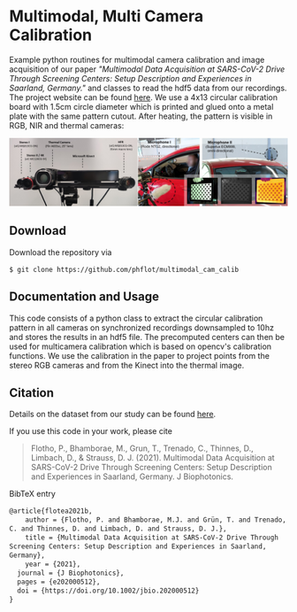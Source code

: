 # Multimodal, Multi Camera Calibration

Example python routines for multimodal camera calibration and image acquisition of our paper *"Multimodal Data Acquisition at SARS-CoV-2 Drive 
Through Screening Centers: Setup Description and Experiences in Saarland, Germany."* and classes to read the hdf5 data 
from our recordings. The project website can be found [here](https://www.snnu.uni-saarland.de/covid19/). We use a 4x13 circular calibration board with 1.5cm circle diameter which is printed and glued 
onto a metal plate with the same pattern cutout. After heating, the pattern is visible in RGB, NIR and thermal cameras: 

![Fig1](img/fig1.jpg)

## Download

Download the repository via
```
$ git clone https://github.com/phflot/multimodal_cam_calib
```

## Documentation and Usage

This code consists of a python class to extract the circular calibration pattern in all cameras on synchronized 
recordings downsampled to 10hz and stores the results in an hdf5 file. The precomputed centers can then be used for
multicamera calibration which is based on opencv's calibration functions. We use the calibration in the paper to project points from the stereo RGB cameras and from the Kinect into the thermal image.  

## Citation

Details on the dataset from our study can be found [here](https://www.snnu.uni-saarland.de/covid19/).

If you use this code in your work, please cite
  
> Flotho, P., Bhamborae, M., Grun, T., Trenado, C., Thinnes, D., Limbach, D., & Strauss, D. J. (2021). Multimodal Data Acquisition at SARS-CoV-2 Drive Through Screening Centers: Setup Description and Experiences in Saarland, Germany. J Biophotonics.

BibTeX entry
```
@article{flotea2021b,
    author = {Flotho, P. and Bhamborae, M.J. and Grün, T. and Trenado, C. and Thinnes, D. and Limbach, D. and Strauss, D. J.},
    title = {Multimodal Data Acquisition at SARS-CoV-2 Drive Through Screening Centers: Setup Description and Experiences in Saarland, Germany},
    year = {2021},
  journal = {J Biophotonics},
  pages = {e202000512},
  doi = {https://doi.org/10.1002/jbio.202000512}
}
```